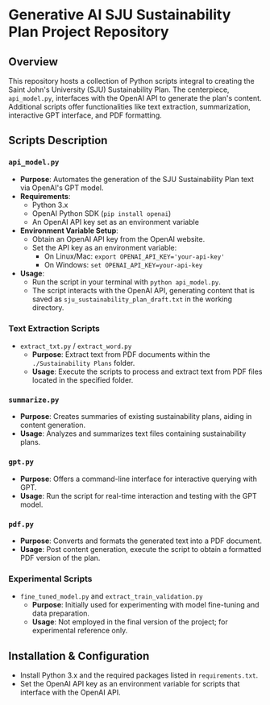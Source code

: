 # Generative AI SJU Sustainability Plan Project Repository

## Overview
This repository hosts a collection of Python scripts integral to creating the Saint John's University (SJU) Sustainability Plan. The centerpiece, `api_model.py`, interfaces with the OpenAI API to generate the plan's content. Additional scripts offer functionalities like text extraction, summarization, interactive GPT interface, and PDF formatting.

## Scripts Description

### `api_model.py`
- **Purpose**: Automates the generation of the SJU Sustainability Plan text via OpenAI's GPT model.
- **Requirements**:
  - Python 3.x
  - OpenAI Python SDK (`pip install openai`)
  - An OpenAI API key set as an environment variable
- **Environment Variable Setup**:
  - Obtain an OpenAI API key from the OpenAI website.
  - Set the API key as an environment variable:
    - On Linux/Mac: `export OPENAI_API_KEY='your-api-key'`
    - On Windows: `set OPENAI_API_KEY=your-api-key`
- **Usage**:
  - Run the script in your terminal with `python api_model.py`.
  - The script interacts with the OpenAI API, generating content that is saved as `sju_sustainability_plan_draft.txt` in the working directory.

### Text Extraction Scripts
- `extract_txt.py` / `extract_word.py`
  - **Purpose**: Extract text from PDF documents within the `./Sustainability Plans` folder.
  - **Usage**: Execute the scripts to process and extract text from PDF files located in the specified folder.

### `summarize.py`
- **Purpose**: Creates summaries of existing sustainability plans, aiding in content generation.
- **Usage**: Analyzes and summarizes text files containing sustainability plans.

### `gpt.py`
- **Purpose**: Offers a command-line interface for interactive querying with GPT.
- **Usage**: Run the script for real-time interaction and testing with the GPT model.

### `pdf.py`
- **Purpose**: Converts and formats the generated text into a PDF document.
- **Usage**: Post content generation, execute the script to obtain a formatted PDF version of the plan.

### Experimental Scripts
- `fine_tuned_model.py` and `extract_train_validation.py`
  - **Purpose**: Initially used for experimenting with model fine-tuning and data preparation.
  - **Usage**: Not employed in the final version of the project; for experimental reference only.

## Installation & Configuration
- Install Python 3.x and the required packages listed in `requirements.txt`.
- Set the OpenAI API key as an environment variable for scripts that interface with the OpenAI API.

